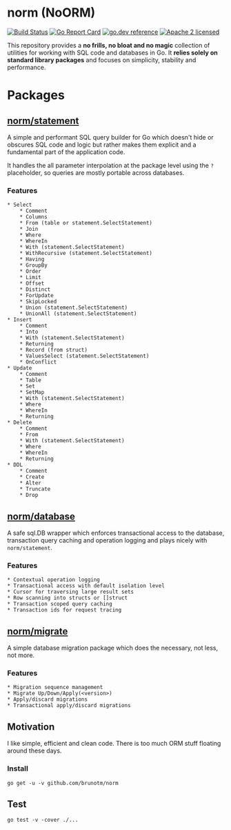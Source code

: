 # norm (NoORM)

[![Build Status](https://github.com/brunotm/norm/actions/workflows/test.yml/badge.svg)](https://github.com/brunotm/norm/actions)
[![Go Report Card](https://goreportcard.com/badge/brunotm/norm?cache=0)](https://goreportcard.com/report/brunotm/norm)
[![go.dev reference](https://img.shields.io/badge/go.dev-reference-007d9c?logo=go&logoColor=white&style=flat-square)](https://pkg.go.dev/github.com/brunotm/norm)
[![Apache 2 licensed](https://img.shields.io/badge/license-Apache2-blue.svg)](https://raw.githubusercontent.com/brunotm/norm/master/LICENSE)


This repository provides a **no frills, no bloat and no magic** collection of utilities for working with SQL code and databases
in Go. It **relies solely on standard library packages** and focuses on simplicity, stability and performance.

# Packages

## [norm/statement](statement/README.md)

A simple and performant SQL query builder for Go which doesn't hide or obscures SQL code and
logic but rather makes them explicit and a fundamental part of the application code.

It handles the all parameter interpolation at the package level using the `?` placeholder, so
queries are mostly portable across databases.

### Features

	* Select
		* Comment
		* Columns
		* From (table or statement.SelectStatement)
		* Join
		* Where
		* WhereIn
		* With (statement.SelectStatement)
		* WithRecursive (statement.SelectStatement)
		* Having
		* GroupBy
		* Order
		* Limit
		* Offset
		* Distinct
		* ForUpdate
		* SkipLocked
		* Union (statement.SelectStatement)
		* UnionAll (statement.SelectStatement)
	* Insert
		* Comment
		* Into
		* With (statement.SelectStatement)
		* Returning
		* Record (from struct)
		* ValuesSelect (statement.SelectStatement)
		* OnConflict
	* Update
		* Comment
		* Table
		* Set
		* SetMap
		* With (statement.SelectStatement)
		* Where
		* WhereIn
		* Returning
	* Delete
		* Comment
		* From
		* With (statement.SelectStatement)
		* Where
		* WhereIn
		* Returning
	* DDL
		* Comment
		* Create
		* Alter
		* Truncate
		* Drop


## [norm/database](database/README.md)

A safe sql.DB wrapper which enforces transactional access to the database, transaction query caching and operation logging and plays nicely with `norm/statement`.

### Features

	* Contextual operation logging
	* Transactional access with default isolation level
	* Cursor for traversing large result sets
	* Row scanning into structs or []struct
	* Transaction scoped query caching
	* Transaction ids for request tracing

## [norm/migrate](migrate/README.md)

A simple database migration package which does the necessary, not less, not more.

### Features

	* Migration sequence management
	* Migrate Up/Down/Apply(<version>)
	* Apply/discard migrations
	* Transactional apply/discard migrations

## Motivation

I like simple, efficient and clean code. There is too much ORM stuff floating around these days.

### Install
```shell
go get -u -v github.com/brunotm/norm
```

## Test

```shell
go test -v -cover ./...
```
